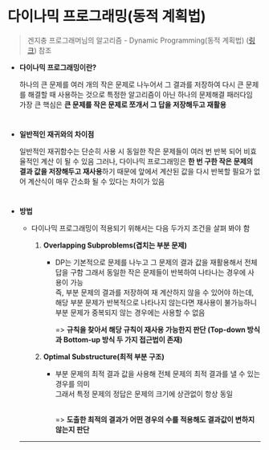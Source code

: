 #  다이나믹 프로그래밍(동적 계획법)

> 겐지충 프로그래머님의 알고리즘 - Dynamic Programming(동적 계획법)   ([링크](https://hongjw1938.tistory.com/47)) 참조
* **다이나믹 프로그래밍이란?** 

    하나의 큰 문제를 여러 개의 작은 문제로 나누어서 그 결과를 저장하여 다시 큰 문제를 해결할 때 사용하는 것으로 특정한 알고리즘이 아닌 하나의 문제해결 패러다임 가장 큰 핵심은  **큰 문제를 작은 문제로 쪼개서 그 답을 저장해두고 재활용** 

    #

* **일반적인 재귀와의 차이점**  

    일반적인 재귀함수는 단순히 사용 시 동일한 작은 문제들이 여러 번 반복 되어 비효율적인 계산 이 될 수 있음 그러나, 다이나믹 프로그래밍은 **한 번 구한 작은 문제의 결과 값을 저장해두고 재사용**하기 때문에 앞에서 계산된 값을 다시 반복할 필요가 없어 계산식이 매우 간소화 될 수 있다는 차이가 있음 

     #

* **방법** 

    * 다이나믹 프로그래밍이 적용되기 위해서는 다음 두가지 조건을 살펴 봐야 함 

        1.  **Overlapping Subproblems(겹치는 부분 문제)**

            * DP는 기본적으로 문제를 나누고 그 문제의 결과 값을 재활용해서 전체 답을 구함
            그래서 동일한 작은 문제들이 반복하여 나타나는 경우에 사용이 가능<br>
            즉, 부분 문제의 결과를 저장하여 재 계산하지 않을 수 있어야 하는데,
            해당 부분 문제가 반복적으로 나타나지 않는다면 재사용이 불가능하니
            부분 문제가 중복되지 않는 경우에는 사용할 수 없음<br/>

                => **규칙을 찾아서 해당 규칙이 재사용 가능한지 판단 (Top-down 방식과 Bottom-up 방식 두 가지 접근법이 존재)**

        2. **Optimal Substructure(최적 부분 구조)**

            * 부분 문제의 최적 결과 값을 사용해 전체 문제의 최적 결과를 낼 수 있는 경우를 의미<br/> 
            그래서 특정 문제의 정답은 문제의 크기에 상관없이 항상 동일<br/><br/>

                => **도출한 최적의 결과가 어떤 경우의 수를 적용해도 결과값이 변하지않는지 판단**
  
  <hr>
